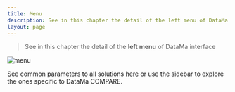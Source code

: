 ```yaml
---
title: Menu
description: See in this chapter the detail of the left menu of DataMa interface
layout: page
---
```


> See in this chapter the detail of the **left menu** of DataMa interface

![menu]({{site.url}}/{{site.baseurl}}/core_app/compare/web_application/images/comparemenu.png)

See common parameters to all solutions [here]({{site.url}}/{{site.baseurl}}/core_app/menu/definitions) or use the sidebar to explore the ones specific to DataMa COMPARE.
